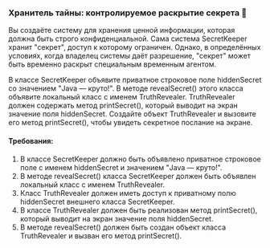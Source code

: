 
### Хранитель тайны: контролируемое раскрытие секрета 🔐

Вы создаёте систему для хранения ценной информации, которая должна быть строго конфиденциальной. Сама система SecretKeeper хранит "секрет", доступ к которому ограничен. Однако, в определённых условиях, когда владелец системы даёт разрешение, "секрет" может быть временно раскрыт специальным временным агентом.

В классе SecretKeeper объявите приватное строковое поле hiddenSecret со значением "Java — круто!". В методе revealSecret() этого класса объявите локальный класс с именем TruthRevealer. TruthRevealer должен содержать метод printSecret(), который выводит на экран значение поля hiddenSecret. Создайте объект TruthRevealer и вызовите его метод printSecret(), чтобы увидеть секретное послание на экране.

#### Требования:
1. В классе SecretKeeper должно быть объявлено приватное строковое поле с именем hiddenSecret и значением "Java — круто!".
2. В методе revealSecret() класса SecretKeeper должен быть объявлен локальный класс с именем TruthRevealer.
3. Класс TruthRevealer должен иметь доступ к приватному полю hiddenSecret внешнего класса SecretKeeper.
4. В классе TruthRevealer должен быть реализован метод printSecret(), который выводит на экран значение поля hiddenSecret.
5. В методе revealSecret() должен быть создан объект класса TruthRevealer и вызван его метод printSecret().